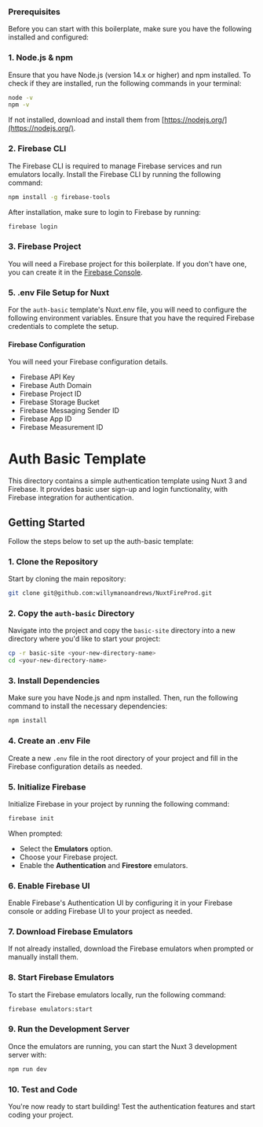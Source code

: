 ### Prerequisites

Before you can start with this boilerplate, make sure you have the following installed and configured:

### 1. Node.js & npm
Ensure that you have Node.js (version 14.x or higher) and npm installed.
To check if they are installed, run the following commands in your terminal:

```bash
node -v
npm -v
```

If not installed, download and install them from [https://nodejs.org/](https://nodejs.org/).

### 2. Firebase CLI

The Firebase CLI is required to manage Firebase services and run emulators locally.
Install the Firebase CLI by running the following command:

```bash
npm install -g firebase-tools
```

After installation, make sure to login to Firebase by running:

```bash
firebase login
```

### 3. Firebase Project

You will need a Firebase project for this boilerplate. If you don't have one, you can create it in the [Firebase Console](https://console.firebase.google.com/).

### 5. .env File Setup for Nuxt

For the `auth-basic` template's Nuxt.env file, you will need to configure the following environment variables. Ensure that you have the required Firebase credentials to complete the setup.

#### Firebase Configuration
You will need your Firebase configuration details.

- Firebase API Key
- Firebase Auth Domain
- Firebase Project ID
- Firebase Storage Bucket
- Firebase Messaging Sender ID
- Firebase App ID
- Firebase Measurement ID


# Auth Basic Template

This directory contains a simple authentication template using Nuxt 3 and Firebase. It provides basic user sign-up and login functionality, with Firebase integration for authentication.

## Getting Started

Follow the steps below to set up the auth-basic template:

### 1. Clone the Repository
Start by cloning the main repository:

```bash
git clone git@github.com:willymanoandrews/NuxtFireProd.git
```

### 2. Copy the `auth-basic` Directory
Navigate into the project and copy the `basic-site` directory into a new directory where you'd like to start your project:

```bash
cp -r basic-site <your-new-directory-name>
cd <your-new-directory-name>
```

### 3. Install Dependencies
Make sure you have Node.js and npm installed. Then, run the following command to install the necessary dependencies:

```bash
npm install
```

### 4. Create an .env File
Create a new `.env` file in the root directory of your project and fill in the Firebase configuration details as needed.

### 5. Initialize Firebase
Initialize Firebase in your project by running the following command:

```bash
firebase init
```

When prompted:

- Select the **Emulators** option.
- Choose your Firebase project.
- Enable the **Authentication** and **Firestore** emulators.

### 6. Enable Firebase UI
Enable Firebase's Authentication UI by configuring it in your Firebase console or adding Firebase UI to your project as needed.

### 7. Download Firebase Emulators
If not already installed, download the Firebase emulators when prompted or manually install them.

### 8. Start Firebase Emulators
To start the Firebase emulators locally, run the following command:

```bash
firebase emulators:start
```

### 9. Run the Development Server
Once the emulators are running, you can start the Nuxt 3 development server with:

```bash
npm run dev
```

### 10. Test and Code
You're now ready to start building! Test the authentication features and start coding your project.
